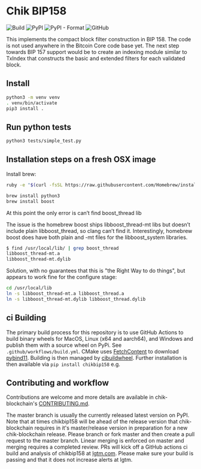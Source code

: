 # Chik BIP158

![Build](https://github.com/Chik-Network/chikbip158/actions/workflows/build.yml/badge.svg)
![PyPI](https://img.shields.io/pypi/v/chikbip158?logo=pypi)
![PyPI - Format](https://img.shields.io/pypi/format/chikbip158?logo=pypi)
![GitHub](https://img.shields.io/github/license/Chik-Network/chikbip158?logo=Github)

This implements the compact block filter construction in BIP 158. The code is
not used anywhere in the Bitcoin Core code base yet. The next step towards
BIP 157 support would be to create an indexing module similar to TxIndex that
constructs the basic and extended filters for each validated block.

## Install

```bash
python3 -m venv venv
. venv/bin/activate
pip3 install .
```

## Run python tests

```bash
python3 tests/simple_test.py
```

## Installation steps on a fresh OSX image

Install brew:

```bash
ruby -e "$(curl -fsSL https://raw.githubusercontent.com/Homebrew/install/master/install)"

brew install python3  
brew install boost  
```

At this point the only error is can’t find boost_thread lib

The issue is the homebrew boost ships libboost_thread-mt libs but doesn’t
include plain libboost_thread, so clang can’t find it. Interestingly, homebrew
boost does have both plain and -mt files for the libboost_system libraries.

```bash
$ find /usr/local/lib/ | grep boost_thread  
libboost_thread-mt.a  
libboost_thread-mt.dylib  
```

Solution, with no guarantees that this is "the Right Way to do things", but
appears to work fine for the configure stage:

```bash
cd /usr/local/lib  
ln -s libboost_thread-mt.a libboost_thread.a  
ln -s libboost_thread-mt.dylib libboost_thread.dylib  
```

## ci Building

The primary build process for this repository is to use GitHub Actions to
build binary wheels for MacOS, Linux (x64 and aarch64), and Windows and publish
them with a source wheel on PyPi. See `.github/workflows/build.yml`. CMake uses
[FetchContent](https://cmake.org/cmake/help/latest/module/FetchContent.html)
to download [pybind11](https://github.com/pybind/pybind11). Building is then
managed by [cibuildwheel](https://github.com/joerick/cibuildwheel). Further
installation is then available via `pip install chikbip158` e.g.

## Contributing and workflow

Contributions are welcome and more details are available in chik-blockchain's
[CONTRIBUTING.md](https://github.com/Chik-Network/chik-blockchain/blob/master/CONTRIBUTING.md).

The master branch is usually the currently released latest version on PyPI.
Note that at times chikbip158 will be ahead of the release version that
chik-blockchain requires in it's master/release version in preparation for a
new chik-blockchain release. Please branch or fork master and then create a
pull request to the master branch. Linear merging is enforced on master and
merging requires a completed review. PRs will kick off a GitHub actions ci
build and analysis of chikbip158 at
[lgtm.com](https://lgtm.com/projects/g/Chik-Network/chikbip158/?mode=list).
Please make sure your build is passing and that it does not increase alerts
at lgtm.
